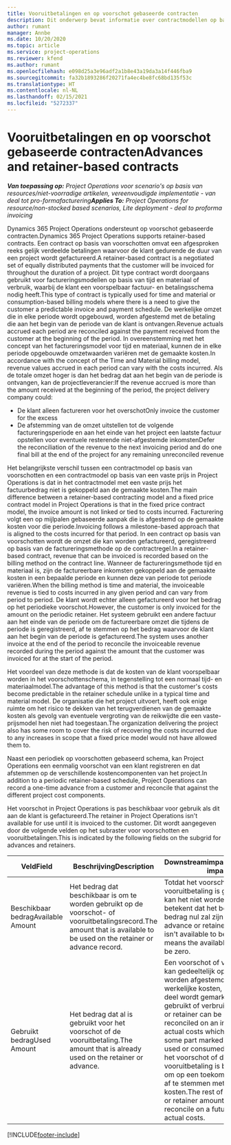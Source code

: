 ```yaml
---
title: Vooruitbetalingen en op voorschot gebaseerde contracten
description: Dit onderwerp bevat informatie over contractmodellen op basis van voorschotten en vooruitbetalingen in Project Operations.
author: rumant
manager: Annbe
ms.date: 10/20/2020
ms.topic: article
ms.service: project-operations
ms.reviewer: kfend
ms.author: rumant
ms.openlocfilehash: e098d25a3e96adf2a1b8e43a19da3a14f446fba9
ms.sourcegitcommit: fa32b1893286f20271fa4ec4be8fc68bd135f53c
ms.translationtype: HT
ms.contentlocale: nl-NL
ms.lasthandoff: 02/15/2021
ms.locfileid: "5272337"
---
```

# <a name="advances-and-retainer-based-contracts"></a><span data-ttu-id="11a8c-103">Vooruitbetalingen en op voorschot gebaseerde contracten</span><span class="sxs-lookup"><span data-stu-id="11a8c-103">Advances and retainer-based contracts</span></span>


<span data-ttu-id="11a8c-104">_**Van toepassing op:** Project Operations voor scenario's op basis van resources/niet-voorradige artikelen, vereenvoudigde implementatie - van deal tot pro-formafacturering_</span><span class="sxs-lookup"><span data-stu-id="11a8c-104">_**Applies To:** Project Operations for resource/non-stocked based scenarios, Lite deployment - deal to proforma invoicing_</span></span>

<span data-ttu-id="11a8c-105">Dynamics 365 Project Operations ondersteunt op voorschot gebaseerde contracten.</span><span class="sxs-lookup"><span data-stu-id="11a8c-105">Dynamics 365 Project Operations supports retainer-based contracts.</span></span> <span data-ttu-id="11a8c-106">Een contract op basis van voorschotten omvat een afgesproken reeks gelijk verdeelde betalingen waarvoor de klant gedurende de duur van een project wordt gefactureerd.</span><span class="sxs-lookup"><span data-stu-id="11a8c-106">A retainer-based contract is a negotiated set of equally distributed payments that the customer will be invoiced for throughout the duration of a project.</span></span> <span data-ttu-id="11a8c-107">Dit type contract wordt doorgaans gebruikt voor factureringsmodellen op basis van tijd en materiaal of verbruik, waarbij de klant een voorspelbaar factuur- en betalingsschema nodig heeft.</span><span class="sxs-lookup"><span data-stu-id="11a8c-107">This type of contract is typically used for time and material or consumption-based billing models where there is a need to give the customer a predictable invoice and payment schedule.</span></span> <span data-ttu-id="11a8c-108">De werkelijke omzet die in elke periode wordt opgebouwd, worden afgestemd met de betaling die aan het begin van de periode van de klant is ontvangen.</span><span class="sxs-lookup"><span data-stu-id="11a8c-108">Revenue actuals accrued each period are reconciled against the payment received from the customer at the beginning of the period.</span></span> <span data-ttu-id="11a8c-109">In overeenstemming met het concept van het factureringsmodel voor tijd en materiaal, kunnen de in elke periode opgebouwde omzetwaarden variëren met de gemaakte kosten.</span><span class="sxs-lookup"><span data-stu-id="11a8c-109">In accordance with the concept of the Time and Material billing model, revenue values accrued in each period can vary with the costs incurred.</span></span> <span data-ttu-id="11a8c-110">Als de totale omzet hoger is dan het bedrag dat aan het begin van de periode is ontvangen, kan de projectleverancier:</span><span class="sxs-lookup"><span data-stu-id="11a8c-110">If the revenue accrued is more than the amount received at the beginning of the period, the project delivery company could:</span></span>

- <span data-ttu-id="11a8c-111">De klant alleen factureren voor het overschot</span><span class="sxs-lookup"><span data-stu-id="11a8c-111">Only invoice the customer for the excess</span></span> 
- <span data-ttu-id="11a8c-112">De afstemming van de omzet uitstellen tot de volgende factureringsperiode en aan het einde van het project een laatste factuur opstellen voor eventuele resterende niet-afgestemde inkomsten</span><span class="sxs-lookup"><span data-stu-id="11a8c-112">Defer the reconciliation of the revenue to the next invoicing period and do one final bill at the end of the project for any remaining unreconciled revenue</span></span>

<span data-ttu-id="11a8c-113">Het belangrijkste verschil tussen een contractmodel op basis van voorschotten en een contractmodel op basis van een vaste prijs in Project Operations is dat in het contractmodel met een vaste prijs het factuurbedrag niet is gekoppeld aan de gemaakte kosten.</span><span class="sxs-lookup"><span data-stu-id="11a8c-113">The main difference between a retainer-based contracting model and a fixed price contract model in Project Operations is that in the fixed price contract model, the invoice amount is not linked or tied to costs incurred.</span></span> <span data-ttu-id="11a8c-114">Facturering volgt een op mijlpalen gebaseerde aanpak die is afgestemd op de gemaakte kosten voor die periode.</span><span class="sxs-lookup"><span data-stu-id="11a8c-114">Invoicing follows a milestone-based approach that is aligned to the costs incurred for that period.</span></span> <span data-ttu-id="11a8c-115">In een contract op basis van voorschotten wordt de omzet die kan worden gefactureerd, geregistreerd op basis van de factureringsmethode op de contractregel.</span><span class="sxs-lookup"><span data-stu-id="11a8c-115">In a retainer-based contract, revenue that can be invoiced is recorded based on the billing method on the contract line.</span></span> <span data-ttu-id="11a8c-116">Wanneer de factureringsmethode tijd en materiaal is, zijn de factureerbare inkomsten gekoppeld aan de gemaakte kosten in een bepaalde periode en kunnen deze van periode tot periode variëren.</span><span class="sxs-lookup"><span data-stu-id="11a8c-116">When the billing method is time and material, the invoiceable revenue is tied to costs incurred in any given period and can vary from period to period.</span></span> <span data-ttu-id="11a8c-117">De klant wordt echter alleen gefactureerd voor het bedrag op het periodieke voorschot.</span><span class="sxs-lookup"><span data-stu-id="11a8c-117">However, the customer is only invoiced for the amount on the periodic retainer.</span></span> <span data-ttu-id="11a8c-118">Het systeem gebruikt een andere factuur aan het einde van de periode om de factureerbare omzet die tijdens de periode is geregistreerd, af te stemmen op het bedrag waarvoor de klant aan het begin van de periode is gefactureerd.</span><span class="sxs-lookup"><span data-stu-id="11a8c-118">The system uses another invoice at the end of the period to reconcile the invoiceable revenue recorded during the period against the amount that the customer was invoiced for at the start of the period.</span></span>

<span data-ttu-id="11a8c-119">Het voordeel van deze methode is dat de kosten van de klant voorspelbaar worden in het voorschottenschema, in tegenstelling tot een normaal tijd- en materiaalmodel.</span><span class="sxs-lookup"><span data-stu-id="11a8c-119">The advantage of this method is that the customer's costs become predictable in the retainer schedule unlike in a typical time and material model.</span></span> <span data-ttu-id="11a8c-120">De organisatie die het project uitvoert, heeft ook enige ruimte om het risico te dekken van het terugverdienen van de gemaakte kosten als gevolg van eventuele vergroting van de reikwijdte die een vaste-prijsmodel hen niet had toegestaan.</span><span class="sxs-lookup"><span data-stu-id="11a8c-120">The organization delivering the project also has some room to cover the risk of recovering the costs incurred due to any increases in scope that a fixed price model would not have allowed them to.</span></span>

<span data-ttu-id="11a8c-121">Naast een periodiek op voorschotten gebaseerd schema, kan Project Operations een eenmalig voorschot van een klant registreren en dat afstemmen op de verschillende kostencomponenten van het project.</span><span class="sxs-lookup"><span data-stu-id="11a8c-121">In addition to a periodic retainer-based schedule, Project Operations can record a one-time advance from a customer and reconcile that against the different project cost components.</span></span>

<span data-ttu-id="11a8c-122">Het voorschot in Project Operations is pas beschikbaar voor gebruik als dit aan de klant is gefactureerd.</span><span class="sxs-lookup"><span data-stu-id="11a8c-122">The retainer in Project Operations isn't available for use until it is invoiced to the customer.</span></span> <span data-ttu-id="11a8c-123">Dit wordt aangegeven door de volgende velden op het subraster voor voorschotten en vooruitbetalingen.</span><span class="sxs-lookup"><span data-stu-id="11a8c-123">This is indicated by the following fields on the subgrid for advances and retainers.</span></span>

| <span data-ttu-id="11a8c-124">Veld</span><span class="sxs-lookup"><span data-stu-id="11a8c-124">Field</span></span> | <span data-ttu-id="11a8c-125">Beschrijving</span><span class="sxs-lookup"><span data-stu-id="11a8c-125">Description</span></span> | <span data-ttu-id="11a8c-126">Downstreamimpact</span><span class="sxs-lookup"><span data-stu-id="11a8c-126">Downstream impact</span></span> |
| --- | --- | --- |
| <span data-ttu-id="11a8c-127">Beschikbaar bedrag</span><span class="sxs-lookup"><span data-stu-id="11a8c-127">Available Amount</span></span> | <span data-ttu-id="11a8c-128">Het bedrag dat beschikbaar is om te worden gebruikt op de voorschot- of vooruitbetalingsrecord.</span><span class="sxs-lookup"><span data-stu-id="11a8c-128">The amount that is available to be used on the retainer or advance record.</span></span> | <span data-ttu-id="11a8c-129">Totdat het voorschot of de vooruitbetaling is gefactureerd, kan het niet worden gebruikt, wat betekent dat het beschikbare bedrag nul zal zijn.</span><span class="sxs-lookup"><span data-stu-id="11a8c-129">Until the advance or retainer is invoiced, it isn't available to be used which means the available amount will be zero.</span></span> |
| <span data-ttu-id="11a8c-130">Gebruikt bedrag</span><span class="sxs-lookup"><span data-stu-id="11a8c-130">Used Amount</span></span> | <span data-ttu-id="11a8c-131">Het bedrag dat al is gebruikt voor het voorschot of de vooruitbetaling.</span><span class="sxs-lookup"><span data-stu-id="11a8c-131">The amount that is already used on the retainer or advance.</span></span> | <span data-ttu-id="11a8c-132">Een voorschot of vooruitbetaling kan gedeeltelijk op een factuur worden afgestemd met de werkelijke kosten, waarbij een deel wordt gemarkeerd als al gebruikt of verbruikt.</span><span class="sxs-lookup"><span data-stu-id="11a8c-132">An advance or retainer can be partially reconciled on an invoice with actual costs which will have some part marked as already used or consumed.</span></span> <span data-ttu-id="11a8c-133">De rest van het voorschot of de vooruitbetaling is beschikbaar om op een toekomstige factuur af te stemmen met de werkelijke kosten.</span><span class="sxs-lookup"><span data-stu-id="11a8c-133">The rest of the advance or retainer amount is available to reconcile on a future invoice with actual costs.</span></span> |


[!INCLUDE[footer-include](../../includes/footer-banner.md)]